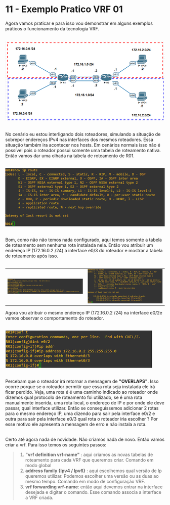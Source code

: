 # 11 - Exemplo Pratico VRF 01

Agora vamos praticar e para isso vou demonstrar em alguns exemplos práticos o funcionamento da tecnologia VRF. <br></br>

![CENÁRIO](Imagens/01.png) <br></br>

No cenário eu estou interligando dois roteadores, simulando a situação de sobrepor endereços IPv4 nas interfaces dos mesmos roteadores. Essa situação também ira acontecer nos hosts. Em cenários normais isso não é possível pois o roteador possui somente uma tabela de roteamento nativa. Então vamos dar uma olhada na tabela de roteamento de R01. <br></br>

![R01](Imagens/02.png) <br></br>

Bom, como não não temos nada configurado, aqui temos somente a tabela de roteamento sem nenhuma rota instalada nela. Então vou atribuir um endereço IP (172.16.0.2 /24) á interface e0/3 do roteador e mostrar a tabela de roteamento após isso. <br></br>

<table>
       <tr>
           <td width="50%"><img src="Imagens/03.png"></img></td>
           <td width="50%"><img src="Imagens/04.png"></img></td>
       </tr>
</table>

Agora vou atribuir o mesmo endereço IP (172.16.0.2 /24) na interface e0/2e vamos observar o comportamento do roteador. <br></br>

![E0/2](Imagens/05.png) <br></br>

Percebam que o roteador irá retornar a mensagem de **"OVERLAPS"**. Isso ocorre porque se o roteador permitir que essa rota seja instalada ele irá ficar perdido. Veja, uma rota é é uma caminho indicado ao roteador onde dizemos qual protocolo de roteamento foi utilizado, se é uma rota manualmente inserida, uma rota local, o endereço de IP e por onde ele deve passar, qual interface utilizar. Então se conseguíssemos adicionar 2 rotas para o mesmo endereço IP, uma dizendo para sair pela interface e0/2 e outra para sair pela interface e0/3 qual rota o roteador iria escolher ? Por esse motivo ele apresenta a mensagem de erro e não instala a rota. <br></br>

Certo até agora nada de novidade. Não criamos nada de novo. Então vamos criar a vrf. Para isso temos os seguintes passos:

> 01. **"vrf definition vrf-name"** : 
    aqui criamos as novas tabelas de roteamento para cada VRF que queremos criar. Comando em modo global
> 02. **address family {Ipv4 / Ipv6}** : 
    aqui escolhemos qual versão de Ip queremos utilizar. Podemos escolher uma versão ou as duas ao mesmo tempo. Comando em modo de configuração VRF.
> 03. **vrf forwarding vrf-name**: 
    então aqui devemos entrar na interface desejada e digitar o comando. Esse comando associa a interface a VRF criada.

